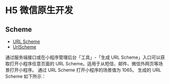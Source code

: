 # H5 微信原生开发

## Scheme

- [URL Scheme](https://developers.weixin.qq.com/miniprogram/dev/framework/open-ability/url-scheme.html)
- [UrlScheme](https://developers.weixin.qq.com/miniprogram/dev/wxcloud/guide/staticstorage/jump-miniprogram.html)

通过服务端接口或在小程序管理后台「工具」-「生成 URL Scheme」入口可以获取打开小程序任意页面的 URL Scheme。适用于从短信、邮件、微信外网页等场景打开小程序。 通过 URL Scheme 打开小程序的场景值为 1065。
生成的 URL Scheme 如下所示：
